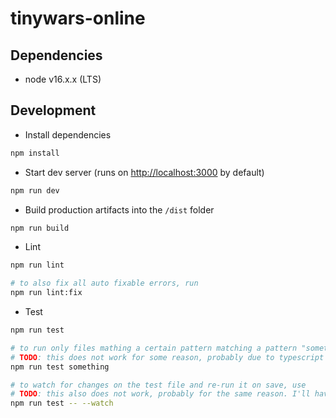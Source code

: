 # tinywars-online

## Dependencies

-   node v16.x.x (LTS)

## Development

-   Install dependencies

```sh
npm install
```

-   Start dev server (runs on [http://localhost:3000](http://localhost:3000) by default)

```sh
npm run dev
```

-   Build production artifacts into the `/dist` folder

```sh
npm run build
```

-   Lint

```sh
npm run lint

# to also fix all auto fixable errors, run
npm run lint:fix
```

-   Test

```sh
npm run test

# to run only files mathing a certain pattern matching a pattern "something", run
# TODO: this does not work for some reason, probably due to typescript transpilation
npm run test something

# to watch for changes on the test file and re-run it on save, use
# TODO: this also does not work, probably for the same reason. I'll have to do more research
npm run test -- --watch
```
